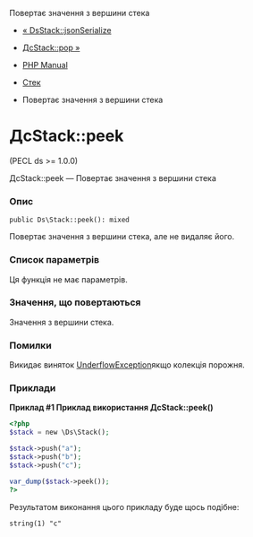 Повертає значення з вершини стека

-   [« DsStack::jsonSerialize](ds-stack.jsonserialize.html)
    
-   [ДсStack::pop »](ds-stack.pop.html)
    
-   [PHP Manual](index.html)
    
-   [Стек](class.ds-stack.html)
    
-   Повертає значення з вершини стека
    

# ДсStack::peek

(PECL ds >= 1.0.0)

ДсStack::peek — Повертає значення з вершини стека

### Опис

```methodsynopsis
public Ds\Stack::peek(): mixed
```

Повертає значення з вершини стека, але не видаляє його.

### Список параметрів

Ця функція не має параметрів.

### Значення, що повертаються

Значення з вершини стека.

### Помилки

Викидає виняток [UnderflowException](class.underflowexception.html)якщо колекція порожня.

### Приклади

**Приклад #1 Приклад використання **ДсStack::peek()****

```php
<?php
$stack = new \Ds\Stack();

$stack->push("a");
$stack->push("b");
$stack->push("c");

var_dump($stack->peek());
?>
```

Результатом виконання цього прикладу буде щось подібне:

```
string(1) "c"
```